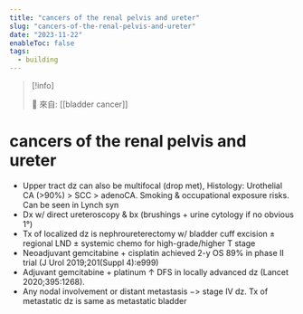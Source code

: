 ```yaml
---
title: "cancers of the renal pelvis and ureter"
slug: "cancers-of-the-renal-pelvis-and-ureter"
date: "2023-11-22"
enableToc: false
tags:
  - building
---
```


> [!info]
>
> 🌱 來自: [[bladder cancer]]

# cancers of the renal pelvis and ureter

- Upper tract dz can also be multifocal (drop met), Histology: Urothelial CA (>90%) > SCC > adenoCA. Smoking & occupational exposure risks. Can be seen in Lynch syn
- Dx w/ direct ureteroscopy & bx (brushings + urine cytology if no obvious 1°)
- Tx of localized dz is nephroureterectomy w/ bladder cuff excision ± regional LND ± systemic chemo for high-grade/higher T stage
- Neoadjuvant gemcitabine + cisplatin achieved 2-y OS 89% in phase II trial (J Urol 2019;201(Suppl 4):e999)
- Adjuvant gemcitabine + platinum ↑ DFS in locally advanced dz (Lancet 2020;395:1268).
- Any nodal involvement or distant metastasis −> stage IV dz. Tx of metastatic dz is same as metastatic bladder
